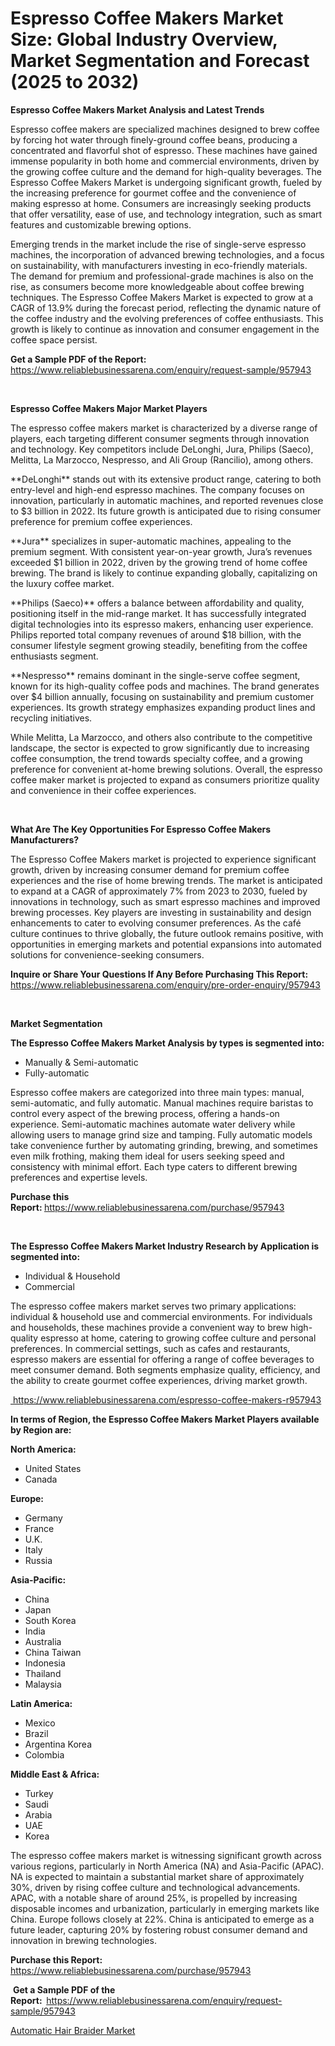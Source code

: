 <p><h1>Espresso Coffee Makers Market Size: Global Industry Overview, Market Segmentation and Forecast (2025 to 2032)</h1></p><p><strong>Espresso Coffee Makers Market Analysis and Latest Trends</strong></p>
<p><p>Espresso coffee makers are specialized machines designed to brew coffee by forcing hot water through finely-ground coffee beans, producing a concentrated and flavorful shot of espresso. These machines have gained immense popularity in both home and commercial environments, driven by the growing coffee culture and the demand for high-quality beverages. The Espresso Coffee Makers Market is undergoing significant growth, fueled by the increasing preference for gourmet coffee and the convenience of making espresso at home. Consumers are increasingly seeking products that offer versatility, ease of use, and technology integration, such as smart features and customizable brewing options.</p><p>Emerging trends in the market include the rise of single-serve espresso machines, the incorporation of advanced brewing technologies, and a focus on sustainability, with manufacturers investing in eco-friendly materials. The demand for premium and professional-grade machines is also on the rise, as consumers become more knowledgeable about coffee brewing techniques. The Espresso Coffee Makers Market is expected to grow at a CAGR of 13.9% during the forecast period, reflecting the dynamic nature of the coffee industry and the evolving preferences of coffee enthusiasts. This growth is likely to continue as innovation and consumer engagement in the coffee space persist.</p></p>
<p><strong>Get a Sample PDF of the Report:&nbsp;</strong> <a href="https://www.reliablebusinessarena.com/enquiry/request-sample/957943?utm_campaign=3098&utm_medium=2&utm_source=Github&utm_content=ia&utm_term=04042025&utm_id=espresso-coffee-makers">https://www.reliablebusinessarena.com/enquiry/request-sample/957943</a></p>
<p>&nbsp;</p>
<p><strong>Espresso Coffee Makers Major Market Players</strong></p>
<p><p>The espresso coffee makers market is characterized by a diverse range of players, each targeting different consumer segments through innovation and technology. Key competitors include DeLonghi, Jura, Philips (Saeco), Melitta, La Marzocco, Nespresso, and Ali Group (Rancilio), among others.</p><p>**DeLonghi** stands out with its extensive product range, catering to both entry-level and high-end espresso machines. The company focuses on innovation, particularly in automatic machines, and reported revenues close to $3 billion in 2022. Its future growth is anticipated due to rising consumer preference for premium coffee experiences.</p><p>**Jura** specializes in super-automatic machines, appealing to the premium segment. With consistent year-on-year growth, Jura’s revenues exceeded $1 billion in 2022, driven by the growing trend of home coffee brewing. The brand is likely to continue expanding globally, capitalizing on the luxury coffee market.</p><p>**Philips (Saeco)** offers a balance between affordability and quality, positioning itself in the mid-range market. It has successfully integrated digital technologies into its espresso makers, enhancing user experience. Philips reported total company revenues of around $18 billion, with the consumer lifestyle segment growing steadily, benefiting from the coffee enthusiasts segment.</p><p>**Nespresso** remains dominant in the single-serve coffee segment, known for its high-quality coffee pods and machines. The brand generates over $4 billion annually, focusing on sustainability and premium customer experiences. Its growth strategy emphasizes expanding product lines and recycling initiatives.</p><p>While Melitta, La Marzocco, and others also contribute to the competitive landscape, the sector is expected to grow significantly due to increasing coffee consumption, the trend towards specialty coffee, and a growing preference for convenient at-home brewing solutions. Overall, the espresso coffee maker market is projected to expand as consumers prioritize quality and convenience in their coffee experiences.</p></p>
<p>&nbsp;</p>
<p><strong>What Are The Key Opportunities For Espresso Coffee Makers Manufacturers?</strong></p>
<p><p>The Espresso Coffee Makers market is projected to experience significant growth, driven by increasing consumer demand for premium coffee experiences and the rise of home brewing trends. The market is anticipated to expand at a CAGR of approximately 7% from 2023 to 2030, fueled by innovations in technology, such as smart espresso machines and improved brewing processes. Key players are investing in sustainability and design enhancements to cater to evolving consumer preferences. As the café culture continues to thrive globally, the future outlook remains positive, with opportunities in emerging markets and potential expansions into automated solutions for convenience-seeking consumers.</p></p>
<p><strong>Inquire or Share Your Questions If Any Before Purchasing This Report:</strong> <a href="https://www.reliablebusinessarena.com/enquiry/pre-order-enquiry/957943?utm_campaign=3098&utm_medium=2&utm_source=Github&utm_content=ia&utm_term=04042025&utm_id=espresso-coffee-makers">https://www.reliablebusinessarena.com/enquiry/pre-order-enquiry/957943</a></p>
<p>&nbsp;</p>
<p><strong>Market Segmentation</strong></p>
<p><strong>The Espresso Coffee Makers Market Analysis by types is segmented into:</strong></p>
<p><ul><li>Manually & Semi-automatic</li><li>Fully-automatic</li></ul></p>
<p><p>Espresso coffee makers are categorized into three main types: manual, semi-automatic, and fully automatic. Manual machines require baristas to control every aspect of the brewing process, offering a hands-on experience. Semi-automatic machines automate water delivery while allowing users to manage grind size and tamping. Fully automatic models take convenience further by automating grinding, brewing, and sometimes even milk frothing, making them ideal for users seeking speed and consistency with minimal effort. Each type caters to different brewing preferences and expertise levels.</p></p>
<p><strong>Purchase this Report:&nbsp;</strong><a href="https://www.reliablebusinessarena.com/purchase/957943?utm_campaign=3098&utm_medium=2&utm_source=Github&utm_content=ia&utm_term=04042025&utm_id=espresso-coffee-makers">https://www.reliablebusinessarena.com/purchase/957943</a></p>
<p>&nbsp;</p>
<p><strong>The Espresso Coffee Makers Market Industry Research by Application is segmented into:</strong></p>
<p><ul><li>Individual & Household</li><li>Commercial</li></ul></p>
<p><p>The espresso coffee makers market serves two primary applications: individual & household use and commercial environments. For individuals and households, these machines provide a convenient way to brew high-quality espresso at home, catering to growing coffee culture and personal preferences. In commercial settings, such as cafes and restaurants, espresso makers are essential for offering a range of coffee beverages to meet consumer demand. Both segments emphasize quality, efficiency, and the ability to create gourmet coffee experiences, driving market growth.</p></p>
<p><a href="https://www.reliablebusinessarena.com/espresso-coffee-makers-r957943?utm_campaign=3098&utm_medium=2&utm_source=Github&utm_content=ia&utm_term=04042025&utm_id=espresso-coffee-makers">&nbsp;https://www.reliablebusinessarena.com/espresso-coffee-makers-r957943</a></p>
<p><strong>In terms of Region, the Espresso Coffee Makers Market Players available by Region are:</strong></p>
<p>
    <p> <strong> North America: </strong>
        <ul>
            <li>United States</li>
            <li>Canada</li>
        </ul>
        </p> 
    <p> <strong> Europe: </strong>
        <ul>
            <li>Germany</li>
            <li>France</li>
            <li>U.K.</li>
            <li>Italy</li>
            <li>Russia</li>
        </ul>
        </p> 
    <p> <strong> Asia-Pacific: </strong>
        <ul>
            <li>China</li>
            <li>Japan</li>
            <li>South Korea</li>
            <li>India</li>
            <li>Australia</li>
            <li>China Taiwan</li>
            <li>Indonesia</li>
            <li>Thailand</li>
            <li>Malaysia</li>
        </ul>
        </p> 
    <p> <strong> Latin America: </strong>
        <ul>
            <li>Mexico</li>
            <li>Brazil</li>
            <li>Argentina Korea</li>
            <li>Colombia</li>
        </ul>
        </p> 
    <p> <strong> Middle East & Africa: </strong>
        <ul>
            <li>Turkey</li>
            <li>Saudi</li>
            <li>Arabia</li>
            <li>UAE</li>
            <li>Korea</li>
        </ul>
    </p>
    </p>
<p><p>The espresso coffee makers market is witnessing significant growth across various regions, particularly in North America (NA) and Asia-Pacific (APAC). NA is expected to maintain a substantial market share of approximately 30%, driven by rising coffee culture and technological advancements. APAC, with a notable share of around 25%, is propelled by increasing disposable incomes and urbanization, particularly in emerging markets like China. Europe follows closely at 22%. China is anticipated to emerge as a future leader, capturing 20% by fostering robust consumer demand and innovation in brewing technologies.</p></p>
<p><strong>Purchase this Report: </strong><a href="https://www.reliablebusinessarena.com/purchase/957943?utm_campaign=3098&utm_medium=2&utm_source=Github&utm_content=ia&utm_term=04042025&utm_id=espresso-coffee-makers">https://www.reliablebusinessarena.com/purchase/957943</a></p>
<p>&nbsp;<strong>Get a Sample PDF of the Report:&nbsp;&nbsp;</strong><a href="https://www.reliablebusinessarena.com/enquiry/request-sample/957943?utm_campaign=3098&utm_medium=2&utm_source=Github&utm_content=ia&utm_term=04042025&utm_id=espresso-coffee-makers">https://www.reliablebusinessarena.com/enquiry/request-sample/957943</a></p>
<p><strong></strong></p>
<p><p><a href="https://github.com/krulicfidura/Market-Research-Report-List-1/blob/main/automatic-hair-braider-market.md?utm_campaign=3098&utm_medium=2&utm_source=Github&utm_content=ia&utm_term=04042025&utm_id=espresso-coffee-makers">Automatic Hair Braider Market</a></p></p>